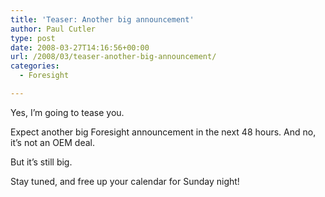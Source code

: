 ```yaml
---
title: 'Teaser: Another big announcement'
author: Paul Cutler
type: post
date: 2008-03-27T14:16:56+00:00
url: /2008/03/teaser-another-big-announcement/
categories:
  - Foresight

---
```

Yes, I&#8217;m going to tease you.

Expect another big Foresight announcement in the next 48 hours. And no, it&#8217;s not an OEM deal.

But it&#8217;s still big.

Stay tuned, and free up your calendar for Sunday night!